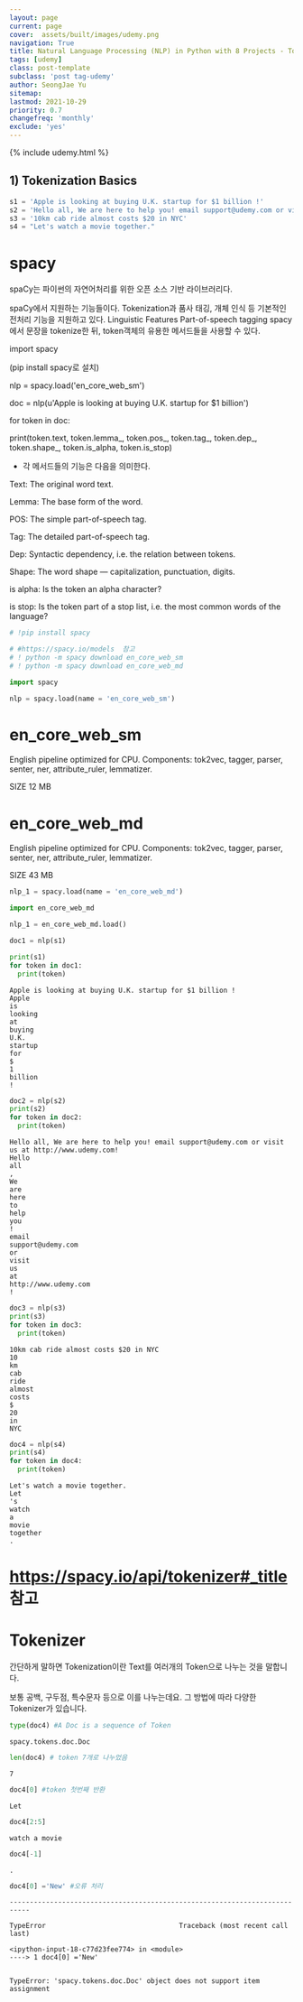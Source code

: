 ```yaml
---
layout: page
current: page
cover:  assets/built/images/udemy.png
navigation: True
title: Natural Language Processing (NLP) in Python with 8 Projects - Tokenization Basics
tags: [udemy]  
class: post-template
subclass: 'post tag-udemy'  
author: SeongJae Yu  
sitemap:
lastmod: 2021-10-29
priority: 0.7
changefreq: 'monthly'
exclude: 'yes'
---
```

{% include udemy.html %}


## 1) Tokenization Basics


```python
s1 = 'Apple is looking at buying U.K. startup for $1 billion !'
s2 = 'Hello all, We are here to help you! email support@udemy.com or visit us at http://www.udemy.com!'
s3 = '10km cab ride almost costs $20 in NYC'
s4 = "Let's watch a movie together."
```

# spacy

spaCy는 파이썬의 자연어처리를 위한 오픈 소스 기반 라이브러리다.

spaCy에서 지원하는 기능들이다. Tokenization과 품사 태깅, 개체 인식 등 기본적인 전처리 기능을 지원하고 있다.
Linguistic Features
Part-of-speech tagging
spacy에서 문장을 tokenize한 뒤, token객체의 유용한 메서드들을 사용할 수 있다.

import spacy

(pip install spacy로 설치)

nlp = spacy.load('en_core_web_sm')

doc = nlp(u'Apple is looking at buying U.K. startup for $1 billion')

for token in doc:

print(token.text, token.lemma_, token.pos_, token.tag_, token.dep_, token.shape_, token.is_alpha, token.is_stop)

- 각 메서드들의 기능은 다음을 의미한다.

Text: The original word text.

Lemma: The base form of the word.

POS: The simple part-of-speech tag.

Tag: The detailed part-of-speech tag.

Dep: Syntactic dependency, i.e. the relation between tokens.

Shape: The word shape — capitalization, punctuation, digits.

is alpha: Is the token an alpha character?

is stop: Is the token part of a stop list, i.e. the most common words of the language?


```python
# !pip install spacy
```


```python
# #https://spacy.io/models  참고
# ! python -m spacy download en_core_web_sm
# ! python -m spacy download en_core_web_md
```


```python
import spacy

nlp = spacy.load(name = 'en_core_web_sm')
```

# en_core_web_sm

English pipeline optimized for CPU. Components: tok2vec, tagger, parser, senter, ner, attribute_ruler, lemmatizer.

SIZE
12 MB

# en_core_web_md

English pipeline optimized for CPU. Components: tok2vec, tagger, parser, senter, ner, attribute_ruler, lemmatizer.

SIZE
43 MB





```python
nlp_1 = spacy.load(name = 'en_core_web_md')
```


```python
import en_core_web_md
```


```python
nlp_1 = en_core_web_md.load()
```


```python
doc1 = nlp(s1)
```


```python
print(s1)
for token in doc1:
  print(token)
```

    Apple is looking at buying U.K. startup for $1 billion !
    Apple
    is
    looking
    at
    buying
    U.K.
    startup
    for
    $
    1
    billion
    !



```python
doc2 = nlp(s2)
print(s2)
for token in doc2:
  print(token)
```

    Hello all, We are here to help you! email support@udemy.com or visit us at http://www.udemy.com!
    Hello
    all
    ,
    We
    are
    here
    to
    help
    you
    !
    email
    support@udemy.com
    or
    visit
    us
    at
    http://www.udemy.com
    !



```python
doc3 = nlp(s3)
print(s3)
for token in doc3:
  print(token)
```

    10km cab ride almost costs $20 in NYC
    10
    km
    cab
    ride
    almost
    costs
    $
    20
    in
    NYC



```python
doc4 = nlp(s4)
print(s4)
for token in doc4:
  print(token)
```

    Let's watch a movie together.
    Let
    's
    watch
    a
    movie
    together
    .


# https://spacy.io/api/tokenizer#_title 참고
# Tokenizer

간단하게 말하면 Tokenization이란 Text를 여러개의 Token으로 나누는 것을 말합니다.

보통 공백, 구두점, 특수문자 등으로 이를 나누는데요. 그 방법에 따라 다양한 Tokenizer가 있습니다.





```python
type(doc4) #A Doc is a sequence of Token
```




    spacy.tokens.doc.Doc




```python
len(doc4) # token 7개로 나누었음
```




    7




```python
doc4[0] #token 첫번째 반환
```




    Let




```python
doc4[2:5]
```




    watch a movie




```python
doc4[-1]
```




    .




```python
doc4[0] ='New' #오류 처리
```


    ---------------------------------------------------------------------------

    TypeError                                 Traceback (most recent call last)

    <ipython-input-18-c77d23fee774> in <module>
    ----> 1 doc4[0] ='New'
    

    TypeError: 'spacy.tokens.doc.Doc' object does not support item assignment

